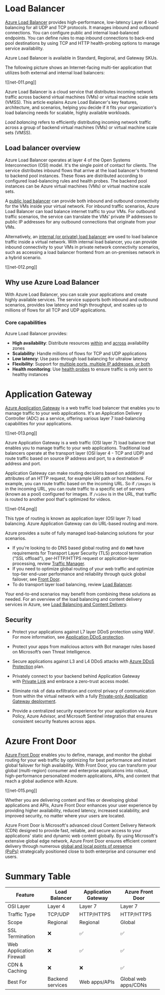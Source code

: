 # Load Balancer

[Azure Load Balancer](https://learn.microsoft.com/en-us/azure/load-balancer/load-balancer-overview) provides high-performance, low-latency Layer 4 load-balancing for all UDP and TCP protocols. It manages inbound and outbound connections. You can configure public and internal load-balanced endpoints. You can define rules to map inbound connections to back-end pool destinations by using TCP and HTTP health-probing options to manage service availability.

Azure Load Balancer is available in Standard, Regional, and Gateway SKUs.

The following picture shows an Internet-facing multi-tier application that utilizes both external and internal load balancers:

![[net-011.png]]

Azure Load Balancer is a cloud service that distributes incoming network traffic across backend virtual machines (VMs) or virtual machine scale sets (VMSS). This article explains Azure Load Balancer's key features, architecture, and scenarios, helping you decide if it fits your organization's load balancing needs for scalable, highly available workloads.

_Load balancing_ refers to efficiently distributing incoming network traffic across a group of backend virtual machines (VMs) or virtual machine scale sets (VMSS).

## Load balancer overview

Azure Load Balancer operates at layer 4 of the Open Systems Interconnection (OSI) model. It's the single point of contact for clients. The service distributes inbound flows that arrive at the load balancer's frontend to backend pool instances. These flows are distributed according to configured load-balancing rules and health probes. The backend pool instances can be Azure virtual machines (VMs) or virtual machine scale sets.

A [public load balancer](https://learn.microsoft.com/en-us/azure/load-balancer/components#frontend-ip-configurations) can provide both inbound and outbound connectivity for the VMs inside your virtual network. For inbound traffic scenarios, Azure Load Balancer can load balance internet traffic to your VMs. For outbound traffic scenarios, the service can translate the VMs' private IP addresses to public IP addresses for any outbound connections that originate from your VMs.

Alternatively, an [internal (or private) load balancer](https://learn.microsoft.com/en-us/azure/load-balancer/components#frontend-ip-configurations) are used to load balance traffic inside a virtual network. With internal load balancer, you can provide inbound connectivity to your VMs in private network connectivity scenarios, such as accessing a load balancer frontend from an on-premises network in a hybrid scenario.

![[net-012.png]]
## Why use Azure Load Balancer

With Azure Load Balancer, you can scale your applications and create highly available services. The service supports both inbound and outbound scenarios, provides low latency and high throughput, and scales up to millions of flows for all TCP and UDP applications.

### Core capabilities

Azure Load Balancer provides:

- **High availability**: Distribute resources [within](https://learn.microsoft.com/en-us/azure/load-balancer/tutorial-load-balancer-standard-public-zonal-portal) and [across](https://learn.microsoft.com/en-us/azure/load-balancer/quickstart-load-balancer-standard-public-portal) availability zones
- **Scalability**: Handle millions of flows for TCP and UDP applications
- **Low latency**: Use pass-through load balancing for ultralow latency
- **Flexibility**: Support for [multiple ports, multiple IP addresses, or both](https://learn.microsoft.com/en-us/azure/load-balancer/load-balancer-multivip-overview)
- **Health monitoring**: Use [health probes](https://learn.microsoft.com/en-us/azure/load-balancer/load-balancer-custom-probe-overview) to ensure traffic is only sent to healthy instances

# Application Gateway

[Azure Application Gateway](https://learn.microsoft.com/en-us/azure/application-gateway/overview) is a web traffic load balancer that enables you to manage traffic to your web applications. It's an Application Delivery Controller (ADC) as a service, offering various layer 7 load-balancing capabilities for your applications.

![[net-013.png]]

Azure Application Gateway is a web traffic (OSI layer 7) load balancer that enables you to manage traffic to your web applications. Traditional load balancers operate at the transport layer (OSI layer 4 - TCP and UDP) and route traffic based on source IP address and port, to a destination IP address and port.

Application Gateway can make routing decisions based on additional attributes of an HTTP request, for example URI path or host headers. For example, you can route traffic based on the incoming URL. So if `/images` is in the incoming URL, you can route traffic to a specific set of servers (known as a pool) configured for images. If `/video` is in the URL, that traffic is routed to another pool that's optimized for videos.

![[net-014.png]]

This type of routing is known as application layer (OSI layer 7) load balancing. Azure Application Gateway can do URL-based routing and more.

Azure provides a suite of fully managed load-balancing solutions for your scenarios.

- If you're looking to do DNS based global routing and do **not** have requirements for Transport Layer Security (TLS) protocol termination ("SSL offload"), per-HTTP/HTTPS request or application-layer processing, review [Traffic Manager](https://learn.microsoft.com/en-us/azure/traffic-manager/traffic-manager-overview).
- If you need to optimize global routing of your web traffic and optimize top-tier end-user performance and reliability through quick global failover, see [Front Door](https://learn.microsoft.com/en-us/azure/frontdoor/front-door-overview).
- To do transport layer load balancing, review [Load Balancer](https://learn.microsoft.com/en-us/azure/load-balancer/load-balancer-overview).

Your end-to-end scenarios may benefit from combining these solutions as needed. For an overview of the load balancing and content delivery services in Azure, see [Load Balancing and Content Delivery](https://learn.microsoft.com/en-us/azure/networking/load-balancer-content-delivery/load-balancing-content-delivery-overview).

## Security

- Protect your applications against L7 layer DDoS protection using WAF. For more information, see [Application DDoS protection](https://learn.microsoft.com/en-us/azure/web-application-firewall/shared/application-ddos-protection).
    
- Protect your apps from malicious actors with Bot manager rules based on Microsoft’s own Threat Intelligence.
    
- Secure applications against L3 and L4 DDoS attacks with [Azure DDoS Protection](https://learn.microsoft.com/en-us/azure/ddos-protection/ddos-protection-overview) plan.
    
- Privately connect to your backend behind Application Gateway with [Private Link](https://learn.microsoft.com/en-us/azure/application-gateway/private-link) and embrace a zero-trust access model.
    
- Eliminate risk of data exfiltration and control privacy of communication from within the virtual network with a fully [Private-only Application Gateway deployment](https://learn.microsoft.com/en-us/azure/application-gateway/application-gateway-private-deployment).
    
- Provide a centralized security experience for your application via Azure Policy, Azure Advisor, and Microsoft Sentinel integration that ensures consistent security features across apps.


# Azure Front Door

[Azure Front Door](https://learn.microsoft.com/en-us/azure/frontdoor/front-door-overview) enables you to define, manage, and monitor the global routing for your web traffic by optimizing for best performance and instant global failover for high availability. With Front Door, you can transform your global (multi-region) consumer and enterprise applications into robust, high-performance personalized modern applications, APIs, and content that reach a global audience with Azure.

![[net-015.png]]

Whether you are delivering content and files or developing global applications and APIs, Azure Front Door enhances your user experience by providing higher availability, reduced latency, increased scalability, and improved security, no matter where your users are located.

Azure Front Door is Microsoft's advanced cloud Content Delivery Network (CDN) designed to provide fast, reliable, and secure access to your applications' static and dynamic web content globally. By using Microsoft's extensive global edge network, Azure Front Door ensures efficient content delivery through numerous [global and local points of presence (PoPs)](https://learn.microsoft.com/en-us/azure/frontdoor/edge-locations-by-region) strategically positioned close to both enterprise and consumer end users.

# Summary Table

|Feature|Load Balancer|Application Gateway|Azure Front Door|
|---|---|---|---|
|OSI Layer|Layer 4|Layer 7|Layer 7|
|Traffic Type|TCP/UDP|HTTP/HTTPS|HTTP/HTTPS|
|Scope|Regional|Regional|Global|
|SSL Termination|❌|✅|✅|
|Web Application Firewall|❌|✅|✅|
|CDN & Caching|❌|❌|✅|
|Best For|Backend services|Web apps/APIs|Global web apps/CDNs|